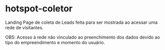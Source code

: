 # hotspot-coletor
Landing Page de coleta de Leads feita para ser mostrada ao acessar uma rede de visitantes.

OBS: Acesso à rede não vinculado ao preenchimento dos dados devido ao tipo do empreendimento e momento do usuário.
